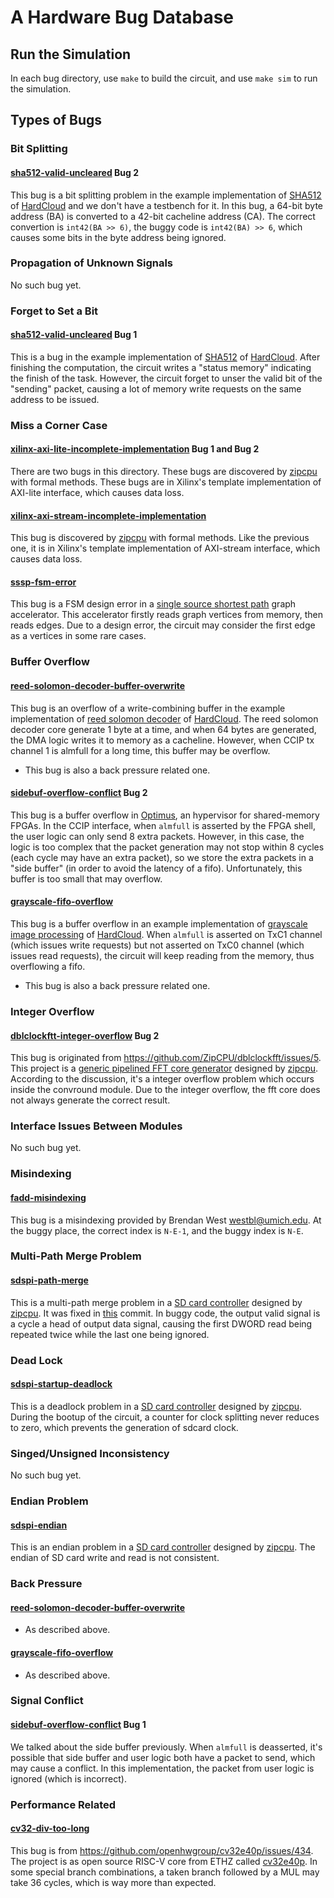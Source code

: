 # A Hardware Bug Database
## Run the Simulation
In each bug directory, use `make` to build the circuit, and use `make sim` to run the simulation.

## Types of Bugs
### Bit Splitting
#### [sha512-valid-uncleared](https://github.com/efeslab/hardware-bugbase/blob/master/sha512-valid-uncleared/Makefile) Bug 2
This bug is a bit splitting problem in the example implementation of [SHA512](https://github.com/omphardcloud/hardcloud/tree/master/samples/sha512) of [HardCloud](https://omphardcloud.github.io/) and we don't have a testbench for it. In this bug, a 64-bit byte address (BA) is converted to a 42-bit cacheline address (CA). The correct convertion is `int42(BA >> 6)`, the buggy code is `int42(BA) >> 6`, which causes some bits in the byte address being ignored.

### Propagation of Unknown Signals
No such bug yet.

### Forget to Set a Bit
#### [sha512-valid-uncleared](https://github.com/efeslab/hardware-bugbase/blob/master/sha512-valid-uncleared/Makefile) Bug 1
This is a bug in the example implementation of [SHA512](https://github.com/omphardcloud/hardcloud/tree/master/samples/sha512) of [HardCloud](https://omphardcloud.github.io/). After finishing the computation, the circuit writes a "status memory" indicating the finish of the task. However, the circuit forget to unser the valid bit of the "sending" packet, causing a lot of memory write requests on the same address to be issued.

### Miss a Corner Case
#### [xilinx-axi-lite-incomplete-implementation](https://github.com/efeslab/hardware-bugbase/tree/master/xilinx-axi-lite-incomplete-implementation) Bug 1 and Bug 2
There are two bugs in this directory. These bugs are discovered by [zipcpu](https://zipcpu.com/formal/2018/12/28/axilite.html) with formal methods. These bugs are in Xilinx's template implementation of AXI-lite interface, which causes data loss.

#### [xilinx-axi-stream-incomplete-implementation](https://github.com/efeslab/hardware-bugbase/tree/master/xilinx-axi-stream-incomplete-implementation)
This bug is discovered by [zipcpu](https://zipcpu.com/dsp/2020/04/20/axil2axis.html) with formal methods. Like the previous one, it is in Xilinx's template implementation of AXI-stream interface, which causes data loss.

#### [sssp-fsm-error](https://github.com/efeslab/hardware-bugbase/tree/master/sssp-fsm-error)
This bug is a FSM design error in a [single source shortest path](https://github.com/efeslab/optimus-intel-fpga-bbb/tree/master/samples/tutorial/vai_sssp) graph accelerator. This accelerator firstly reads graph vertices from memory, then reads edges. Due to a design error, the circuit may consider the first edge as a vertices in some rare cases.

### Buffer Overflow
#### [reed-solomon-decoder-buffer-overwrite](https://github.com/efeslab/hardware-bugbase/tree/master/reed-solomon-decoder-buffer-overwrite)
This bug is an overflow of a write-combining buffer in the example implementation of [reed solomon decoder](https://github.com/omphardcloud/hardcloud/tree/master/samples/reed_solomon_decoder) of [HardCloud](https://omphardcloud.github.io/). The reed solomon decoder core generate 1 byte at a time, and when 64 bytes are generated, the DMA logic writes it to memory as a cacheline. However, when CCIP tx channel 1 is almfull for a long time, this buffer may be overflow.
* This bug is also a back pressure related one.

#### [sidebuf-overflow-conflict](https://github.com/efeslab/hardware-bugbase/tree/master/sidebuf-overflow-conflict) Bug 2
This bug is a buffer overflow in [Optimus](https://github.com/optimus-hypervisor), an hypervisor for shared-memory FPGAs. In the CCIP interface, when `almfull` is asserted by the FPGA shell, the user logic can only send 8 extra packets. However, in this case, the logic is too complex that the packet generation may not stop within 8 cycles (each cycle may have an extra packet), so we store the extra packets in a "side buffer" (in order to avoid the latency of a fifo). Unfortunately, this buffer is too small that may overflow. 

#### [grayscale-fifo-overflow](https://github.com/efeslab/hardware-bugbase/tree/master/grayscale-fifo-overflow)
This bug is a buffer overflow in an example implementation of [grayscale image processing](https://github.com/omphardcloud/hardcloud/tree/master/samples/grayscale) of [HardCloud](https://omphardcloud.github.io/). When `almfull` is asserted on TxC1 channel (which issues write requests) but not asserted on TxC0 channel (which issues read requests), the circuit will keep reading from the memory, thus overflowing a fifo.
* This bug is also a back pressure related one.

### Integer Overflow
#### [dblclockftt-integer-overflow](https://github.com/efeslab/hardware-bugbase/tree/master/dblclockfft-integer-overflow) Bug 2
This bug is originated from https://github.com/ZipCPU/dblclockfft/issues/5. This project is a [generic pipelined FFT core generator](https://github.com/ZipCPU/dblclockfft) designed by [zipcpu](https://zipcpu.com). According to the discussion, it's a integer overflow problem which occurs inside the convround module. Due to the integer overflow, the fft core does not always generate the correct result.

### Interface Issues Between Modules
No such bug yet.

### Misindexing
#### [fadd-misindexing](https://github.com/efeslab/hardware-bugbase/tree/master/fadd-misindexing)
This bug is a misindexing provided by Brendan West <westbl@umich.edu>. At the buggy place, the correct index is `N-E-1`, and the buggy index is `N-E`.

### Multi-Path Merge Problem
#### [sdspi-path-merge](https://github.com/efeslab/hardware-bugbase/tree/master/sdspi-path-merge)
This is a multi-path merge problem in a [SD card controller](https://github.com/ZipCPU/sdspi) designed by [zipcpu](https://zipcpu.com). It was fixed in [this](https://github.com/ZipCPU/sdspi/commit/e3d46ab24f79b62544fb11a49de77504bbdab83f) commit. In buggy code, the output valid signal is a cycle a head of output data signal, causing the first DWORD read being repeated twice while the last one being ignored.

### Dead Lock
#### [sdspi-startup-deadlock](https://github.com/efeslab/hardware-bugbase/tree/master/sdspi-startup-deadlock)
This is a deadlock problem in a [SD card controller](https://github.com/ZipCPU/sdspi) designed by [zipcpu](https://zipcpu.com). During the bootup of the circuit, a counter for clock splitting never reduces to zero, which prevents the generation of sdcard clock.

### Singed/Unsigned Inconsistency
No such bug yet.

### Endian Problem
#### [sdspi-endian](https://github.com/efeslab/hardware-bugbase/tree/master/sdspi-endian)
This is an endian problem in a [SD card controller](https://github.com/ZipCPU/sdspi) designed by [zipcpu](https://zipcpu.com). The endian of SD card write and read is not consistent.

### Back Pressure
#### [reed-solomon-decoder-buffer-overwrite](https://github.com/efeslab/hardware-bugbase/tree/master/reed-solomon-decoder-buffer-overwrite)
* As described above.

#### [grayscale-fifo-overflow](https://github.com/efeslab/hardware-bugbase/tree/master/grayscale-fifo-overflow)
* As described above.

### Signal Conflict
#### [sidebuf-overflow-conflict](https://github.com/efeslab/hardware-bugbase/tree/master/sidebuf-overflow-conflict) Bug 1
We talked about the side buffer previously. When `almfull` is deasserted, it's possible that side buffer and user logic both have a packet to send, which may cause a conflict. In this implementation, the packet from user logic is ignored (which is incorrect).

### Performance Related
#### [cv32-div-too-long](https://github.com/efeslab/hardware-bugbase/tree/master/cv32-div-too-long)
This bug is from https://github.com/openhwgroup/cv32e40p/issues/434. The project is as open source RISC-V core from ETHZ called [cv32e40p](https://github.com/openhwgroup/cv32e40p/issues/434). In some special branch combinations, a taken branch followed by a MUL may take 36 cycles, which is way more than expected.
